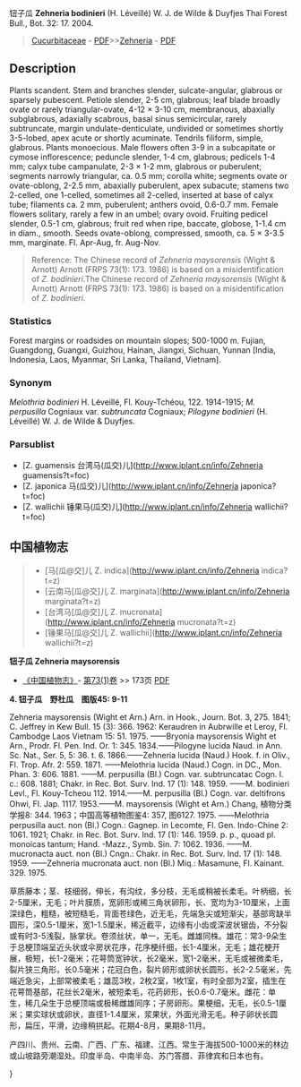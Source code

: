 钮子瓜 **Zehneria bodinieri** (H. Léveillé) W. J. de Wilde & Duyfjes Thai Forest Bull., Bot. 32: 17. 2004.

> [Cucurbitaceae](http://www.iplant.cn/info/Cucurbitaceae?t=foc) - [PDF](http://www.iplant.cn/foc/pdf/Cucurbitaceae.pdf)>>[Zehneria](http://www.iplant.cn/info/Zehneria?t=foc) - [PDF](http://www.iplant.cn/foc/pdf/Zehneria.pdf)

## Description

Plants scandent. Stem and branches slender, sulcate-angular, glabrous or sparsely pubescent. Petiole slender, 2-5 cm, glabrous; leaf blade broadly ovate or rarely triangular-ovate, 4-12 × 3-10 cm, membranous, abaxially subglabrous, adaxially scabrous, basal sinus semicircular, rarely subtruncate, margin undulate-denticulate, undivided or sometimes shortly 3-5-lobed, apex acute or shortly acuminate. Tendrils filiform, simple, glabrous. Plants monoecious. Male flowers often 3-9 in a subcapitate or cymose inflorescence; peduncle slender, 1-4 cm, glabrous; pedicels 1-4 mm; calyx tube campanulate, 2-3 × 1-2 mm, glabrous or puberulent; segments narrowly triangular, ca. 0.5 mm; corolla white; segments ovate or ovate-oblong, 2-2.5 mm, abaxially puberulent, apex subacute; stamens two 2-celled, one 1-celled, sometimes all 2-celled, inserted at base of calyx tube; filaments ca. 2 mm, puberulent; anthers ovoid, 0.6-0.7 mm. Female flowers solitary, rarely a few in an umbel; ovary ovoid. Fruiting pedicel slender, 0.5-1 cm, glabrous; fruit red when ripe, baccate, globose, 1-1.4 cm in diam., smooth. Seeds ovate-oblong, compressed, smooth, ca. 5 × 3-3.5 mm, marginate. Fl. Apr-Aug, fr. Aug-Nov.

> Reference: 
> The Chinese record of *Zehneria maysorensis* (Wight & Arnott) Arnott (FRPS 73(1): 173. 1986) is based on a misidentification of *Z. bodinieri*.The Chinese record of *Zehneria maysorensis* (Wight & Arnott) Arnott (FRPS 73(1): 173. 1986) is based on a misidentification of *Z. bodinieri*.

### Statistics
Forest margins or roadsides on mountain slopes; 500-1000 m. Fujian, Guangdong, Guangxi, Guizhou, Hainan, Jiangxi, Sichuan, Yunnan [India, Indonesia, Laos, Myanmar, Sri Lanka, Thailand, Vietnam].

### Synonym
*Melothria bodinieri* H. Léveillé, Fl. Kouy-Tchéou, 122. 1914-1915; *M. perpusilla* Cogniaux var. *subtruncata* Cogniaux; *Pilogyne bodinieri* (H. Léveillé) W. J. de Wilde & Duyfjes.

### Parsublist

* [Z.  guamensis  台湾马(瓜交)儿](http://www.iplant.cn/info/Zehneria guamensis?t=foc)
* [Z.  japonica  马(瓜交)儿](http://www.iplant.cn/info/Zehneria japonica?t=foc)
* [Z.  wallichii  锤果马(瓜交)儿](http://www.iplant.cn/info/Zehneria wallichii?t=foc)

## 中国植物志

> * [马[瓜@交]儿  Z.  indica](http://www.iplant.cn/info/Zehneria indica?t=z)
> * [云南马[瓜@交]儿  Z.  marginata](http://www.iplant.cn/info/Zehneria marginata?t=z)
> * [台湾马[瓜@交]儿  Z.  mucronata](http://www.iplant.cn/info/Zehneria mucronata?t=z)
> * [锤果马[瓜@交]儿  Z.  wallichii](http://www.iplant.cn/info/Zehneria wallichii?t=z)

**钮子瓜 Zehneria maysorensis**

* [《中国植物志》](http://www.iplant.cn/frps)- [第73(1)卷](http://www.iplant.cn/frps/vol/73(1)) >> 173页 [PDF](http://www.iplant.cn/frps/pdf/73(1)/173.PDF)

**4. 钮子瓜　野杜瓜　图版45: 9-11**

Zehneria maysorensis (Wight et Arn.) Arn. in Hook., Journ. Bot. 3, 275. 1841; C. Jeffrey in Kew Bull. 15 (3): 366. 1962: Keraudren in Aubrwille et Leroy, Fl. Cambodge Laos Vietnam 15: 51. 1975. ——Bryonia maysorensis Wight et Arn., Prodr. Fl. Pen. Ind. Or. 1: 345. 1834.——Pilogyne lucida Naud. in Ann. Sc. Nat., Ser. 5, 5: 36. t. 6. 1866.——Zehneria lucida (Naud.) Hook. f. in Oliv., Fl. Trop. Afr. 2: 559. 1871. ——Melothria lucida (Naud.) Cogn. in DC., Mon. Phan. 3: 606. 1881. ——M. perpusilla (Bl.) Cogn. var. subtruncatac Cogn. l. c.: 608. 1881; Chakr. in Rec. Bot. Surv. Ind. 17 (1): 148. 1959. ——M. bodinieri Levl., Fl. Kouy-Tcheou 112. 1914.——M. perpusilla (Bl.) Cogn. var. deltifrons Ohwi, Fl. Jap. 1117. 1953.——M. maysorensis (Wight et Arn.) Chang, 植物分类学报8: 344. 1963；中国高等植物图鉴4: 357, 图6127. 1975. ——Melothria perpusilla auct. non (Bl.) Cogn.: Gagnep. in Lecomte, Fl. Gen. Indo-Chine 2: 1061. 1921; Chakr. in Rec. Bot. Surv. Ind. 17 (1): 146. 1959. p. p., quoad pl. monoicas tantum; Hand. -Mazz., Symb. Sin. 7: 1062. 1936. ——M. mucronacta auct. non (Bl.) Cngn.: Chakr. in Rec. Bot. Surv. Ind. 17 (1): 148. 1959. ——Zehneria mucronata auct. non (Bl.) Miq.: Masamune, Fl. Kainant. 329. 1975.

草质藤本；茎、枝细弱，伸长，有沟纹，多分枝，无毛或稍被长柔毛。叶柄细，长2-5厘米，无毛；叶片膜质，宽卵形或稀三角状卵形，长、宽均为3-10厘米，上面深绿色，粗糙，被短糙毛，背面苍绿色，近无毛，先端急尖或短渐尖，基部弯缺半圆形，深0.5-1厘米，宽1-1.5厘米，稀近截平，边缘有小齿或深波状锯齿，不分裂或有时3-5浅裂，脉掌状。卷须丝状，单一，无毛。雌雄同株。雄花：常3-9朵生于总梗顶端呈近头状或伞房状花序，花序梗纤细，长1-4厘米，无毛；雄花梗开展，极短，长1-2毫米；花萼筒宽钟状，长2毫米，宽1-2毫米，无毛或被微柔毛，裂片狭三角形，长0.5毫米；花冠白色，裂片卵形或卵状长圆形，长2-2.5毫米，先端近急尖，上部常被柔毛；雄蕊3枚，2枚2室，1枚1室，有时全部为2室，插生在花萼筒基部，花丝长2毫米，被短柔毛，花药卵形，长0.6-0.7毫米。雌花：单生，稀几朵生于总梗顶端或极稀雌雄同序；子房卵形。果梗细，无毛，长0.5-1厘米；果实球状或卵状，直径1-1.4厘米，浆果状，外面光滑无毛。种子卵状长圆形，扁压，平滑，边缘稍拱起。花期4-8月，果期8-11月。

产四川、贵州、云南、广西、广东、福建、江西。常生于海拔500-1000米的林边或山坡路旁潮湿处。印度半岛、中南半岛、苏门答腊、菲律宾和日本也有。

}